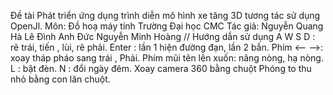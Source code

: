 Đề tài Phát triển ứng dụng trình diễn mô hình xe tăng 3D tương tác sử dụng OpenJl.
Môn: Đồ hoạ máy tính
Trường Đại học CMC
Tác giả: 
Nguyễn Quang Hà
Lê Đình Anh Đức
Nguyễn Minh Hoàng
// Hướng dẫn sử dụng
A W S D : rẽ trái, tiến , lùi, rẽ phải.
Enter : lần 1 hiện đường đạn, lần 2 bắn.
Phím <-- -->: xoay tháp pháo sang trái , Phải.
Phím mũi tên lên xuốn: nâng nòng, hạ nòng.
L : bật đèn.
N : đổi ngày đêm.
Xoay camera 360 bằng chuột
Phóng to thu nhỏ bằng con lăn chuột.
